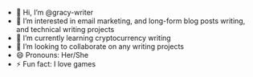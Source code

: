 - 👋 Hi, I’m @gracy-writer
- 👀 I’m interested in email marketing, and long-form blog posts writing, and technical writing projects
- 🌱 I’m currently learning cryptocurrency writing
- 💞️ I’m looking to collaborate on any writing projects
- 😄 Pronouns: Her/She
- ⚡ Fun fact: I love games

<!---
gracy-writer/gracy-writer is a ✨ special ✨ repository because its `README.md` (this file) appears on your GitHub profile.
You can click the Preview link to take a look at your changes.
--->
